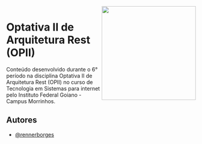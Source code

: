 <img align="right" src="https://upload.wikimedia.org/wikipedia/commons/thumb/7/7c/Instituto_Federal_Goiano_-_Marca_Vertical_2015.svg/800px-Instituto_Federal_Goiano_-_Marca_Vertical_2015.svg.png" width="250px">

# Optativa II de Arquitetura Rest (OPII) 

Conteúdo desenvolvido durante o 6° período na disciplina Optativa II de Arquitetura Rest (OPII) no curso de Tecnologia em Sistemas para internet pelo Instituto Federal Goiano - Campus Morrinhos. 


## Autores

- [@rennerborges](https://github.com/RennerBorges)


